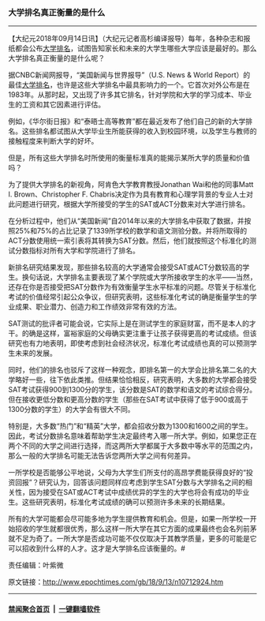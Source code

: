 ### 大学排名真正衡量的是什么
------------------------

<p>【大纪元2018年09月14日讯】（大纪元记者高杉编译报导）每年，各种杂志和报纸都会公布<a href="http://www.epochtimes.com/gb/tag/%E5%A4%A7%E5%AD%A6.html">大学</a><a href="http://www.epochtimes.com/gb/tag/%E6%8E%92%E5%90%8D.html">排名</a>，试图告知家长和未来的大学生哪些大学应该是最好的。那么大学排名真正衡量的是什么呢？</p>
<p>据CNBC新闻网报导，“美国新闻与世界报导”（U.S. News &amp; World Report）的最佳<a href="http://www.epochtimes.com/gb/tag/%E5%A4%A7%E5%AD%A6.html">大学</a><a href="http://www.epochtimes.com/gb/tag/%E6%8E%92%E5%90%8D.html">排名</a>，也许是这些大学排名中最具影响力的一个。它首次对外公布是在1983年。从那时起，又出现了许多其它排名，针对学院和大学的学习成本、毕业生的工资和其它因素进行评估。</p>
<p>例如，《华尔街日报》和“泰晤士高等教育”都在最近发布了他们自己的新的大学排名。这些排名都试图从大学毕业生所能获得的收入到校园环境，以及学生与教师的接触程度来判断大学的好坏。</p>
<p>但是，所有这些大学排名时所使用的衡量标准真的能揭示某所大学的质量和价值吗？</p>
<p>为了提供大学排名的新视角，阿肯色大学教育教授Jonathan Wai和他的同事Matt I. Brown、Christopher F. Chabris决定作为具有教育和心理学背景的专业人士对此问题进行研究，根据大学所接受的学生的SAT或ACT分数来对大学进行排名。</p>
<p>在分析过程中，他们从“美国新闻”自2014年以来的大学排名中获取了数据，并按照25%和75%的占比记录了1339所学校的数学和语文测验分数。并将所取得的ACT分数使用统一索引表将其转换为SAT分数。然后，他们就按照这个标准化的测试分数指标对所有大学和学院进行了排名。</p>
<p>新排名研究结果发现，那些排名较高的大学通常会接受SAT或ACT分数较高的学生。换句话说，大学排名主要表现了某个学院或大学所接收学生的水平——当然，还存在你是否接受把SAT分数作为有效衡量学生水平标准的问题。尽管关于标准化考试的价值经常引起公众争议，但研究表明，这些标准化考试的确是衡量学生的学业成果、职业潜力、创造力和工作绩效非常有效的方法。</p>
<p>SAT测试的批评者可能会说，它实际上是在测试学生的家庭财富，而不是本人的才干。的确是这样，富裕家庭的父母确实更注重于让孩子获得更高的考试成绩。但该研究也有力地表明，即使考虑到社会经济状况，标准化考试成绩也真的可以预测学生未来的发展。</p>
<p>同时，他们的排名也驳斥了这样一种观念，即排名第一的大学会比排名第二名的大学略好一些，往下依此类推。但结果恰恰相反，研究表明，大多数的大学都会接受SAT考试获得900到1300分的学生，该分数是SAT的数学和语文的考试综合得分。但在接收更低分数和更高分数的学生（那些在SAT考试中获得了低于900或高于1300分数的学生）的大学会有很大不同。</p>
<p>特别是，大多数“热门”和“精英”大学，都会招收分数为1300和1600之间的学生。因此，考试分数排名意味着帮助学生决定最终考入哪一所大学。例如，如果您正在两个不同的大学之间进行选择，而这两所大学都属于大多数中等水平的范围之内，那么一般的大学排名可能无法告诉您两所大学之间有何差异。</p>
<p>一所学校是否能够公平地说，父母为大学生们所支付的高昂学费能获得良好的“投资回报”？研究认为，回答该问题同样应考虑到学生SAT分数与大学排名之间的相关性，因为接受在SAT或ACT考试中成绩优异的学生的大学也将会有成功的毕业生。这些研究表明，标准化考试成绩的确可以预测许多未来的长期结果。</p>
<p>所有的大学可能都会尽可能多地为学生提供教育和机会。但是，如果一所学校一开始招收的学生就都很优秀，那么这样一所大学在其它方面的成果最终也会名列前茅就不足为奇了。一所大学是否成功可能不仅仅取决于其教学质量，更多的可能是它可以招收到什么样的人才。这才是大学排名应该衡量的。#</p>
<p>责任编辑：叶紫微</p>

原文链接：http://www.epochtimes.com/gb/18/9/13/n10712924.htm


------------------------
#### [禁闻聚合首页](https://github.com/gfw-breaker/banned-news/blob/master/README.md) &nbsp;|&nbsp;  [一键翻墙软件](https://github.com/gfw-breaker/nogfw/blob/master/README.md)